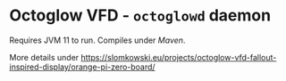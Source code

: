 # Octoglow VFD - `octoglowd` daemon

Requires JVM 11 to run. Compiles under *Maven*.

More details under https://slomkowski.eu/projects/octoglow-vfd-fallout-inspired-display/orange-pi-zero-board/
